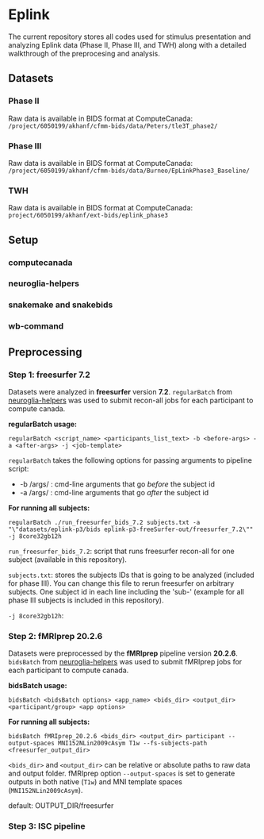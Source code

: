 # Eplink

The current repository stores all codes used for stimulus presentation and analyzing Eplink data (Phase II, Phase III, and TWH) along with a detailed walkthrough of the preprocesing and analysis.

## Datasets

### Phase II

Raw data is available in BIDS format at ComputeCanada:
`/project/6050199/akhanf/cfmm-bids/data/Peters/tle3T_phase2/`

### Phase III

Raw data is available in BIDS format at ComputeCanada:
`/project/6050199/akhanf/cfmm-bids/data/Burneo/EpLinkPhase3_Baseline/`

### TWH

Raw data is available in BIDS format at ComputeCanada:
`project/6050199/akhanf/ext-bids/eplink_phase3`

## Setup

### computecanada

### neuroglia-helpers

### snakemake and snakebids

### wb-command

## Preprocessing

### Step 1: freesurfer 7.2

Datasets were analyzed in **freesurfer** version **7.2**. `regularBatch` from [neuroglia-helpers](https://github.com/khanlab/neuroglia-helpers) was used to submit recon-all jobs for each participant to compute canada.

**regularBatch usage:** 
```
regularBatch <script_name> <participants_list_text> -b <before-args> -a <after-args> -j <job-template>
```

`regularBatch` takes the following options for passing arguments to pipeline script:
- -b /args/ : cmd-line arguments that go *before* the subject id
- -a /args/ : cmd-line arguments that go *after* the subject id

**For running all subjects:**
```
regularBatch ./run_freesurfer_bids_7.2 subjects.txt -a "\"datasets/eplink-p3/bids eplink-p3-freeSurfer-out/freesurfer_7.2\"" -j 8core32gb12h
```
`run_freesurfer_bids_7.2`: script that runs freesurfer recon-all for one subject (available in this repository).

`subjects.txt`: stores the subjects IDs that is going to be analyzed (included for phase III). You can change this file to rerun freesurfer on arbitrary subjects. One subject id in each line including the 'sub-' (example for all phase III subjects is included in this repository).

`-j 8core32gb12h`: 



### Step 2: fMRIprep 20.2.6
Datasets were preprocessed by the **fMRIprep** pipeline version **20.2.6**. `bidsBatch` from [neuroglia-helpers](https://github.com/khanlab/neuroglia-helpers) was used to submit fMRIprep jobs for each participant to compute canada. 

**bidsBatch usage:** 
```
bidsBatch <bidsBatch options> <app_name> <bids_dir> <output_dir> <participant/group> <app options>
```

**For running all subjects:**
```
bidsBatch fMRIprep_20.2.6 <bids_dir> <output_dir> participant --output-spaces MNI152NLin2009cAsym T1w --fs-subjects-path <freesurfer_output_dir>
```

`<bids_dir>` and `<output_dir>` can be relative or absolute paths to raw data and output folder. fMRIprep option `--output-spaces` is set to generate outputs in both native (`T1w`) and MNI template spaces (`MNI152NLin2009cAsym`). 

default: OUTPUT_DIR/freesurfer

### Step 3: ISC pipeline

